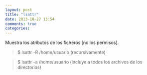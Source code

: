 ```yaml
---
layout: post
title: "lsattr"
date: 2013-10-27 13:54
comments: true
categories: 
---
```

Muestra los atributos de los ficheros [no los permisos].

>$ lsattr -R /home/usuario   (recursivamente)

>$ lsattr -a /home/usuario   (incluye a todos los archivos de los directorios)

